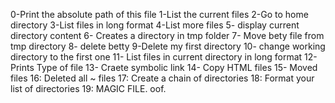 0-Print the absolute path of this file
1-List the current files
2-Go to home directory
3-List files in long format
4-List more files
5- display current directory content
6- Creates a directory in tmp folder
7- Move bety file from tmp directory
8- delete betty
9-Delete my first directory
10- change working directory to the first one
11- List files in current directory in long format
12-Prints Type of file
13- Craete symbolic link
14- Copy HTML files
15- Moved files
16: Deleted all ~ files
17: Create a chain of directories
18: Format your list of directories
19: MAGIC FILE. oof.
